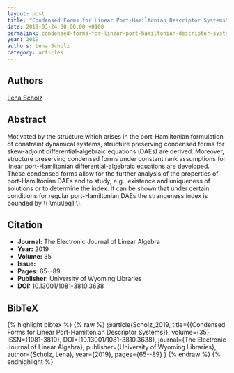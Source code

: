 ```yaml
---
layout: post
title: "Condensed Forms for Linear Port-Hamiltonian Descriptor Systems"
date: 2019-03-24 00:00:00 +0100
permalink: condensed-forms-for-linear-port-hamiltonian-descriptor-systems
year: 2019
authors: Lena Scholz
category: articles
---
```

 
## Authors
[Lena Scholz](authors/lena_scholz)
 
## Abstract
Motivated by the structure which arises in the port-Hamiltonian formulation of constraint dynamical systems, structure preserving condensed forms for skew-adjoint differential-algebraic equations (DAEs) are derived. Moreover, structure preserving condensed forms under constant rank assumptions for linear port-Hamiltonian differential-algebraic equations are developed. These condensed forms allow for the further analysis of the properties of port-Hamiltonian DAEs and to study, e.g., existence and uniqueness of solutions or to determine the index. It can be shown that under certain conditions for regular port-Hamiltonian DAEs the strangeness index is bounded by \\( \mu\leq1 \\).
 
## Citation
- **Journal:** The Electronic Journal of Linear Algebra
- **Year:** 2019
- **Volume:** 35
- **Issue:** 
- **Pages:** 65--89
- **Publisher:** University of Wyoming Libraries
- **DOI:** [10.13001/1081-3810.3638](https://doi.org/10.13001/1081-3810.3638)
 
## BibTeX
{% highlight bibtex %}
{% raw %}
@article{Scholz_2019,
  title={{Condensed Forms for Linear Port-Hamiltonian Descriptor Systems}},
  volume={35},
  ISSN={1081-3810},
  DOI={10.13001/1081-3810.3638},
  journal={The Electronic Journal of Linear Algebra},
  publisher={University of Wyoming Libraries},
  author={Scholz, Lena},
  year={2019},
  pages={65--89}
}
{% endraw %}
{% endhighlight %}
 
